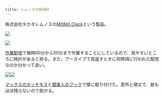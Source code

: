 ```yaml
---
title: レムノスの掛時計
---
```

株式会社タカタレムノスの[MONO Clock](https://www.amazon.co.jp/dp/B004UIT8BK)という製品。

![](https://lh4.googleusercontent.com/wXOc3Jq6yCSaw0u1rqfQjV8CTiZ26ConA3lN-XeNek9S9dZndK3YZ47qM3Z3PCy8X0ds30Vlpbept5i4rya-CJKk0KKiyTDBxfj2HEL7N72AQWnQWfkxA8pud6kgNaxmjiHUdIzIMgsqOTremw)

![](https://lh4.googleusercontent.com/Sa67HOYAgK2o_akJau04E6PArPqTXTOCf5AZQcYRymSz1XWrAlFjpIaWXUKhNN4VDbvP4mQ-JOIzZU1Z-ov8FFIi2qXOqKQ6P6qmgxu7Vi3QaQeTgAXjqZDpq7YKRKfoxbptmZzjdpqSTY22CQ)

[作業配信](https://www.youtube.com/channel/UC5s-KpSDGzxWPWNv94PnJHw)で毎時00分から50分まで作業することにしているので、見やすいところに時計があると捗る。また、アーカイブで見返すときに何時頃に行われた配信なのか分かって良い。

![](https://lh5.googleusercontent.com/rX5gEVZ-JnxRd3Z3Emd7L1gcXintpQn8kIiLhDIZMjemuHP9eUCS2taUpQga2xR61AH53biUXN1IBAujPtWExMKcr-1jK9jJiFimi2S1DtfViyg2FKTGAHOjqpwtr6TIezY-KEC2yJHRKGsZZQ)![](https://lh4.googleusercontent.com/v6O1hia20rk89RBRuGn8FsweqHnDA96OcIZOQFa8LtIz1D6LZQ6VUdFjrB7DhKPgLugowUVrgNBsivUVqcr3oPDwl4LR2o8-KF5yVtkBpHkLZY53r_eFdTrhcpB_lb543xJibWgUWh3qD-vYNQ)

[マックスのホッチキス](https://www.amazon.co.jp/dp/B000O9WRWG)と[壁美人のフック](https://www.amazon.co.jp/dp/B00CU78TDG)で壁に取り付けた。意外と頑丈で、跡もほぼ残らないので助かる。
